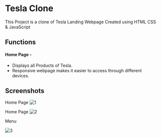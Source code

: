
# Tesla Clone

This Project is a clone of Tesla Landing Webpage Created using HTML CSS & JavaScript

## Functions

#### Home Page -
- Displays all Products of Tesla.
- Responsive webpage makes it easier to access through different devices.


## Screenshots
Home Page
![1](https://user-images.githubusercontent.com/92149680/180400526-6939da97-249b-4955-83fd-956e6dfbfb4b.png)

Home Page
![2](https://user-images.githubusercontent.com/92149680/180400290-d5738e63-8079-4635-ad2b-4b05c3b0aca7.png)

Menu

![3](https://user-images.githubusercontent.com/92149680/180400376-009a16b8-cbcb-4b2c-9e68-21cbd2bde264.png)
